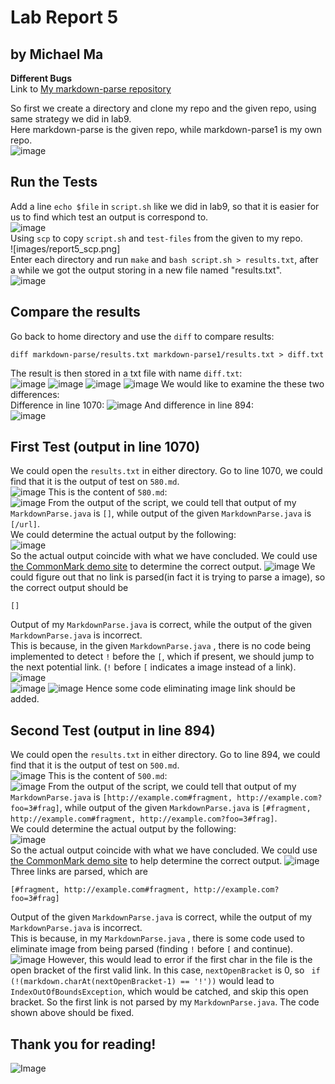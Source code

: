 # Lab Report 5  
## by Michael Ma
**Different Bugs**  
Link to [My markdown-parse repository](https://github.com/Hexachlorocyclohexane3088/markdown-parse1) 

So first we create a directory and clone my repo and the given repo, using same strategy we did in lab9.   
Here markdown-parse is the given repo, while markdown-parse1 is my own repo.     
![image](images/report5_clone_repo.png)
## Run the Tests   
Add a line `echo $file` in `script.sh` like we did in lab9, so that it is easier for us to find which test an output is correspond to.  
![image](images/report5_addContent.png)  
Using `scp` to copy `script.sh` and `test-files` from the given to my repo.  
![images/report5_scp.png]  
Enter each directory and run `make` and `bash script.sh > results.txt`, after a while we got the output storing in a new file named "results.txt".   
![image](images/report5_run_tests.png)
## Compare the results  
Go back to home directory and use the `diff` to compare results:  
```
diff markdown-parse/results.txt markdown-parse1/results.txt > diff.txt 
```
The result is then stored in a txt file with name `diff.txt`:  
![image](images/report5_diff1.png)
![image](images/report5_diff2.png)
![image](images/report5_diff3.png)
![image](images/report5_diff4.png)
We would like to examine the these two differences:  
Difference in line 1070: 
![image](images/report5_diff_in_1070(580).png)
And difference in line 894:  
![image](images/report5_line894.png)

## First Test (output in line 1070)
We could open the `results.txt` in either directory. 
Go to line 1070, we could find that it is the output of test on `580.md`.  
![image](images/report5_line1070.png)
This is the content of `580.md`:  
![image](images/report5_580.png)
From the output of the script, we could tell that output of my `MarkdownParse.java` is `[]`, while output of the given `MarkdownParse.java` is `[/url]`.  
We could determine the actual output by the following:  
![image](images/report5_run_actual_580.png)  
So the actual output coincide with what we have concluded. 
We could use [the CommonMark demo site](https://spec.commonmark.org/dingus/) to determine the correct output. 
![image](images/report5_actualParse_580.png)
We could figure out that no link is parsed(in fact it is trying to parse a image), so the correct output should be 
```
[]
```
Output of my `MarkdownParse.java` is correct, while the output of the given `MarkdownParse.java` is incorrect.  
This is because, in the given `MarkdownParse.java` , there is no code being implemented to detect `!` before the `[`, which if present, we should jump to the next potential link. (`!` before `[` indicates a image instead of a link).  
![image](images/report5_givenCode1.png)  
![image](images/report5_givenCode2.png)
![image](images/report5_givenCode3.png)
Hence some code eliminating image link should be added.  

## Second Test (output in line 894)  
We could open the `results.txt` in either directory. 
Go to line 894, we could find that it is the output of test on `500.md`.  
![image](images/report5_to500.png)
This is the content of `500.md`:  
![image](images/report5_580.png)
From the output of the script, we could tell that output of my `MarkdownParse.java` is `[http://example.com#fragment, http://example.com?foo=3#frag]`, while output of the given `MarkdownParse.java` is `[#fragment, http://example.com#fragment, http://example.com?foo=3#frag]`.  
We could determine the actual output by the following:  
![image](images/report5_run_500.png)  
So the actual output coincide with what we have concluded. 
We could use [the CommonMark demo site](https://spec.commonmark.org/dingus/) to help determine the correct output. 
![image](images/report5_500_parsed.png)
Three links are parsed, which are
```
[#fragment, http://example.com#fragment, http://example.com?foo=3#frag]
```
Output of the given `MarkdownParse.java` is correct, while the output of my `MarkdownParse.java` is incorrect.  
This is because, in my `MarkdownParse.java` , there is some code used to eliminate image from being parsed (finding `!` before `[` and continue).
![image](images/report5_500_issue.png)
 However, this would lead to error if the first char in the file is the open bracket of the first valid link. In this case, `nextOpenBracket` is 0, so ` if (!(markdown.charAt(nextOpenBracket-1) == '!'))` would lead to `IndexOutOfBoundsException`, which would be catched, and skip this open bracket. So the first link is not parsed by my `MarkdownParse.java`. The code shown above should be fixed.  
 
## Thank you for reading!  
![Image](https://ucsdnews.ucsd.edu/news_uploads/Resized_Geisel_Library_08.31.jpg)   